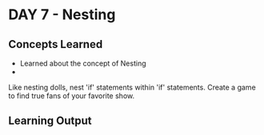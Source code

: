 # DAY 7 - Nesting

## Concepts Learned
- Learned about the concept of Nesting
- 

Like nesting dolls, nest 'if' statements within 'if' statements. Create a game to find true fans of your favorite show.

## Learning Output
